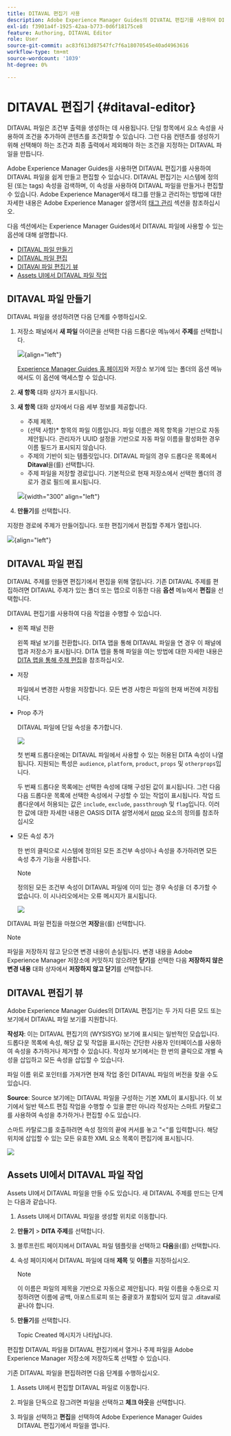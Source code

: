 ```yaml
---
title: DITAVAL 편집기 사용
description: Adobe Experience Manager Guides의 DIVATAL 편집기를 사용하여 DITAVAL 파일을 만들고 편집하는 방법을 이해합니다. DITAVAL 편집기가 작성자 및 소스 보기에서 DITAVAL 파일을 지원하는 방법을 알아봅니다.
exl-id: f3901a4f-1925-42aa-b773-0d6f18175ce8
feature: Authoring, DITAVAL Editor
role: User
source-git-commit: ac83f613d87547fc7f6a18070545e40ad4963616
workflow-type: tm+mt
source-wordcount: '1039'
ht-degree: 0%

---
```


# DITAVAL 편집기 {#ditaval-editor}

DITAVAL 파일은 조건부 출력을 생성하는 데 사용됩니다. 단일 항목에서 요소 속성을 사용하여 조건을 추가하여 콘텐츠를 조건화할 수 있습니다. 그런 다음 컨텐츠를 생성하기 위해 선택해야 하는 조건과 최종 출력에서 제외해야 하는 조건을 지정하는 DITAVAL 파일을 만듭니다.

Adobe Experience Manager Guides을 사용하면 DITAVAL 편집기를 사용하여 DITAVAL 파일을 쉽게 만들고 편집할 수 있습니다. DITAVAL 편집기는 시스템에 정의된 \(또는 tags\) 속성을 검색하며, 이 속성을 사용하여 DITAVAL 파일을 만들거나 편집할 수 있습니다. Adobe Experience Manager에서 태그를 만들고 관리하는 방법에 대한 자세한 내용은 Adobe Experience Manager 설명서의 [태그 관리](https://experienceleague.adobe.com/docs/experience-manager-cloud-service/sites/authoring/features/tags.html?lang=ko) 섹션을 참조하십시오.

다음 섹션에서는 Experience Manager Guides에서 DITAVAL 파일에 사용할 수 있는 옵션에 대해 설명합니다.

- [DITAVAL 파일 만들기](#create-ditaval-file)
- [DITAVAL 파일 편집](#edit-ditaval-file)
- [DITAVAl 파일 편집기 뷰](#ditaval-editor-views)
- [Assets UI에서 DITAVAL 파일 작업](#working-with-ditaval-files-in-the-assets-ui)

## DITAVAL 파일 만들기

DITAVAL 파일을 생성하려면 다음 단계를 수행하십시오.

1. 저장소 패널에서 **새 파일** 아이콘을 선택한 다음 드롭다운 메뉴에서 **주제**&#x200B;를 선택합니다.

   ![](images/new-file-option.png){align="left"}

   [Experience Manager Guides 홈 페이지](./intro-home-page.md)와 저장소 보기에 있는 폴더의 옵션 메뉴에서도 이 옵션에 액세스할 수 있습니다.

2. **새 항목** 대화 상자가 표시됩니다.

3. **새 항목** 대화 상자에서 다음 세부 정보를 제공합니다.
   - 주제 제목.
   - \(선택 사항\)* 항목의 파일 이름입니다. 파일 이름은 제목 항목을 기반으로 자동 제안됩니다. 관리자가 UUID 설정을 기반으로 자동 파일 이름을 활성화한 경우 이름 필드가 표시되지 않습니다.
   - 주제의 기반이 되는 템플릿입니다. DITAVAL 파일의 경우 드롭다운 목록에서 **Ditaval**&#x200B;을(를) 선택합니다.
   - 주제 파일을 저장할 경로입니다. 기본적으로 현재 저장소에서 선택한 폴더의 경로가 경로 필드에 표시됩니다.

   ![](images/new-topic-dialog-ditaval.png){width="300" align="left"}


4. **만들기**&#x200B;를 선택합니다.

지정한 경로에 주제가 만들어집니다. 또한 편집기에서 편집할 주제가 열립니다.

![](images/ditaval-file-editor.png){align="left"}

## DITAVAL 파일 편집

DITAVAL 주제를 만들면 편집기에서 편집을 위해 열립니다. 기존 DITAVAL 주제를 편집하려면 DITAVAL 주제가 있는 폴더 또는 맵으로 이동한 다음 **옵션** 메뉴에서 **편집**&#x200B;을 선택합니다.

DITAVAL 편집기를 사용하여 다음 작업을 수행할 수 있습니다.

- 왼쪽 패널 전환

  왼쪽 패널 보기를 전환합니다. DITA 맵을 통해 DITAVAL 파일을 연 경우 이 패널에 맵과 저장소가 표시됩니다. DITA 맵을 통해 파일을 여는 방법에 대한 자세한 내용은 [DITA 맵을 통해 주제 편집](map-editor-advanced-map-editor.md#id17ACJ0F0FHS)을 참조하십시오.

- 저장

  파일에서 변경한 사항을 저장합니다. 모든 변경 사항은 파일의 현재 버전에 저장됩니다.

- Prop 추가

  DITAVAL 파일에 단일 속성을 추가합니다.

  ![](images/ditaval-editor-props-new.png)

  첫 번째 드롭다운에는 DITAVAL 파일에서 사용할 수 있는 허용된 DITA 속성이 나열됩니다. 지원되는 특성은 `audience`, `platform`, `product`, `props` 및 `otherprops`입니다.

  두 번째 드롭다운 목록에는 선택한 속성에 대해 구성된 값이 표시됩니다. 그런 다음 다음 드롭다운 목록에 선택한 속성에서 구성할 수 있는 작업이 표시됩니다. 작업 드롭다운에서 허용되는 값은 `include`, `exclude`, `passthrough` 및 `flag`입니다. 이러한 값에 대한 자세한 내용은 OASIS DITA 설명서에서 [prop](http://docs.oasis-open.org/dita/dita/v1.3/errata01/os/complete/part3-all-inclusive/langRef/ditaval/ditaval-prop.html#ditaval-prop) 요소의 정의를 참조하십시오

- 모든 속성 추가

  한 번의 클릭으로 시스템에 정의된 모든 조건부 속성이나 속성을 추가하려면 모든 속성 추가 기능을 사용합니다.

  >[!NOTE]
  >
  > 정의된 모든 조건부 속성이 DITAVAL 파일에 이미 있는 경우 속성을 더 추가할 수 없습니다. 이 시나리오에서는 오류 메시지가 표시됩니다.

  ![](images/ditaval-all-props-new.png)

DITAVAL 파일 편집을 마쳤으면 **저장**&#x200B;을(를) 선택합니다.

>[!NOTE]
>
> 파일을 저장하지 않고 닫으면 변경 내용이 손실됩니다. 변경 내용을 Adobe Experience Manager 저장소에 커밋하지 않으려면 **닫기**&#x200B;를 선택한 다음 **저장하지 않은 변경 내용** 대화 상자에서 **저장하지 않고 닫기**&#x200B;를 선택합니다.

## DITAVAL 편집기 뷰

Adobe Experience Manager Guides의 DITAVAL 편집기는 두 가지 다른 모드 또는 보기에서 DITAVAL 파일 보기를 지원합니다.

**작성자**:   이는 DITAVAL 편집기의 \(WYSISYG\) 보기에 표시되는 일반적인 모습입니다. 드롭다운 목록에 속성, 해당 값 및 작업을 표시하는 간단한 사용자 인터페이스를 사용하여 속성을 추가하거나 제거할 수 있습니다. 작성자 보기에서는 한 번의 클릭으로 개별 속성을 삽입하고 모든 속성을 삽입할 수 있습니다.

파일 이름 위로 포인터를 가져가면 현재 작업 중인 DITAVAL 파일의 버전을 찾을 수도 있습니다.

**Source**:   Source 보기에는 DITAVAL 파일을 구성하는 기본 XML이 표시됩니다. 이 보기에서 일반 텍스트 편집 작업을 수행할 수 있을 뿐만 아니라 작성자는 스마트 카탈로그를 사용하여 속성을 추가하거나 편집할 수도 있습니다.

스마트 카탈로그를 호출하려면 속성 정의의 끝에 커서를 놓고 &quot;&lt;&quot;를 입력합니다. 해당 위치에 삽입할 수 있는 모든 유효한 XML 요소 목록이 편집기에 표시됩니다.

![](images/ditaval-source-view-new.png)


## Assets UI에서 DITAVAL 파일 작업

Assets UI에서 DITAVAL 파일을 만들 수도 있습니다. 새 DITAVAL 주제를 만드는 단계는 다음과 같습니다.

1. Assets UI에서 DITAVAL 파일을 생성할 위치로 이동합니다.

1. **만들기** \> **DITA 주제**&#x200B;를 선택합니다.

1. 블루프린트 페이지에서 DITAVAL 파일 템플릿을 선택하고 **다음**&#x200B;을(를) 선택합니다.

1. 속성 페이지에서 DITAVAL 파일에 대해 **제목** 및 **이름**&#x200B;을 지정하십시오.

   >[!NOTE]
   >
   > 이 이름은 파일의 제목을 기반으로 자동으로 제안됩니다. 파일 이름을 수동으로 지정하려면 이름에 공백, 아포스트로피 또는 중괄호가 포함되어 있지 않고 .ditaval로 끝나야 합니다.

1. **만들기**&#x200B;를 선택합니다.

   Topic Created 메시지가 나타납니다.

편집할 DITAVAL 파일을 DITAVAL 편집기에서 열거나 주제 파일을 Adobe Experience Manager 저장소에 저장하도록 선택할 수 있습니다.

기존 DITAVAL 파일을 편집하려면 다음 단계를 수행하십시오.

1. Assets UI에서 편집할 DITAVAL 파일로 이동합니다.

1. 파일을 단독으로 잠그려면 파일을 선택하고 **체크 아웃**&#x200B;을 선택합니다.

1. 파일을 선택하고 **편집**&#x200B;을 선택하여 Adobe Experience Manager Guides DITAVAL 편집기에서 파일을 엽니다.



